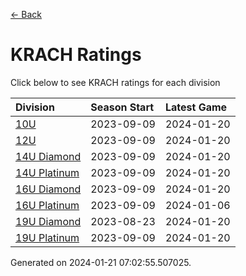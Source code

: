 [<- Back](../readme.md)
# KRACH Ratings
Click below to see KRACH ratings for each division

| Division | Season Start | Latest Game |
| :-- | :-- | :-- |
| [10U](10U-ratings.md) | 2023-09-09 | 2024-01-20 |
| [12U](12U-ratings.md) | 2023-09-09 | 2024-01-20 |
| [14U Diamond](14U-Diamond-ratings.md) | 2023-09-09 | 2024-01-20 |
| [14U Platinum](14U-Platinum-ratings.md) | 2023-09-09 | 2024-01-20 |
| [16U Diamond](16U-Diamond-ratings.md) | 2023-09-09 | 2024-01-20 |
| [16U Platinum](16U-Platinum-ratings.md) | 2023-09-09 | 2024-01-06 |
| [19U Diamond](19U-Diamond-ratings.md) | 2023-08-23 | 2024-01-20 |
| [19U Platinum](19U-Platinum-ratings.md) | 2023-09-09 | 2024-01-20 |

Generated on 2024-01-21 07:02:55.507025.
